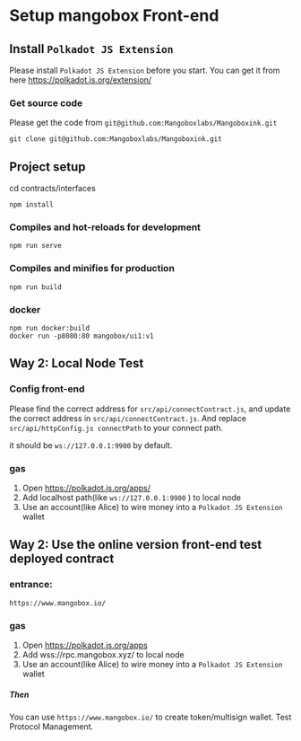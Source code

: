 # Setup mangobox Front-end

## Install `Polkadot JS Extension`

Please install `Polkadot JS Extension` before you start. You can get it from here https://polkadot.js.org/extension/

### Get source code

Please get the code from `git@github.com:Mangoboxlabs/Mangoboxink.git`

```
git clone git@github.com:Mangoboxlabs/Mangoboxink.git
```

## Project setup

cd contracts/interfaces

```
npm install
```

### Compiles and hot-reloads for development

```
npm run serve
```

### Compiles and minifies for production

```
npm run build
```

### docker

```
npm run docker:build
docker run -p8080:80 mangobox/ui1:v1
```

## Way 2: Local Node Test

### Config front-end

Please find the correct address for `src/api/connectContract.js`, and update the correct address in `src/api/connectContract.js`. And replace `src/api/httpConfig.js connectPath` to your connect path.

it should be `ws://127.0.0.1:9900` by default.



### gas

1. Open https://polkadot.js.org/apps/
2. Add localhost path(like `ws://127.0.0.1:9900` ) to local node
3. Use an account(like Alice) to wire money into a `Polkadot JS Extension` wallet

## Way 2: Use the online version front-end test deployed contract

### entrance:

```
https://www.mangobox.io/
```

### gas

1. Open https://polkadot.js.org/apps
2. Add wss://rpc.mangobox.xyz/ to local node
3. Use an account(like Alice) to wire money into a `Polkadot JS Extension` wallet

##### Then

You can use `https://www.mangobox.io/` to create token/multisign wallet. Test Protocol Management.

